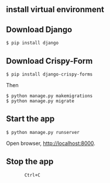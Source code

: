 
## install virtual environment

## Download Django
```
$ pip install django
```

## Download Crispy-Form
```
$ pip install django-crispy-forms
```
Then 
```
$ python manage.py makemigrations
$ python manage.py migrate
```
## Start the app
```
$ python manage.py runserver
```

Open browser, <http://localhost:8000>.
## Stop the app

           Ctrl+C
